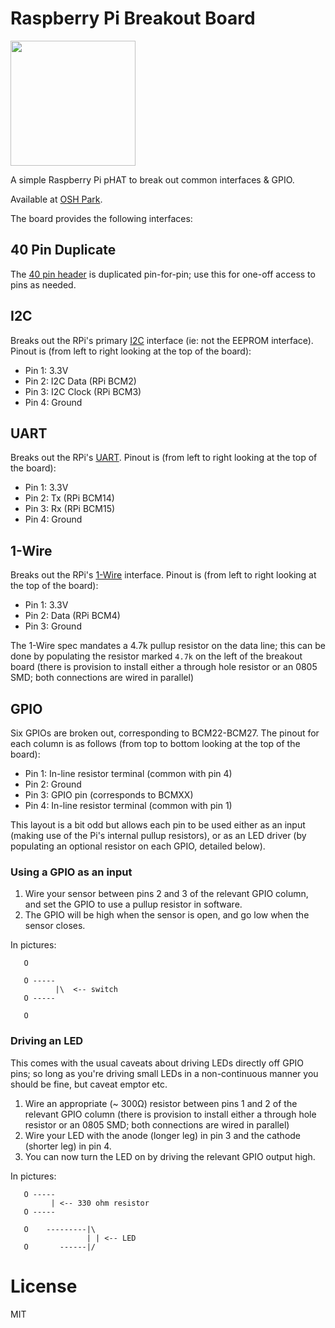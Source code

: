# Raspberry Pi Breakout Board

<img src="https://644db4de3505c40a0444-327723bce298e3ff5813fb42baeefbaa.ssl.cf1.rackcdn.com/88508a9d1a76e131b58f18a55bb1c43b.png" width="200"/>

A simple Raspberry Pi pHAT to break out common interfaces & GPIO. 

Available at [OSH Park](https://oshpark.com/shared_projects/KOGrXhLh).

The board provides the following interfaces:

## 40 Pin Duplicate

The [40 pin header](https://pinout.xyz) is duplicated pin-for-pin; use this for one-off access to pins as needed.

## I2C

Breaks out the RPi's primary [I2C](https://pinout.xyz/pinout/i2c) interface (ie: not the EEPROM interface). Pinout is (from left to right looking at the top of the board): 

* Pin 1: 3.3V
* Pin 2: I2C Data (RPi BCM2)
* Pin 3: I2C Clock (RPi BCM3)
* Pin 4: Ground

## UART

Breaks out the RPi's [UART](https://pinout.xyz/pinout/uart). Pinout is (from left to right looking at the top of the board): 

* Pin 1: 3.3V
* Pin 2: Tx (RPi BCM14)
* Pin 3: Rx (RPi BCM15)
* Pin 4: Ground

## 1-Wire

Breaks out the RPi's [1-Wire](https://pinout.xyz/pinout/1_wire) interface. Pinout is (from left to right looking at the top of the board): 

* Pin 1: 3.3V
* Pin 2: Data (RPi BCM4)
* Pin 3: Ground

The 1-Wire spec mandates a 4.7k pullup resistor on the data line; this can be done by populating the resistor marked `4.7k` on the left of the breakout board (there is provision to install either a through hole resistor or an 0805 SMD; both connections are wired in parallel)

## GPIO

Six GPIOs are broken out, corresponding to BCM22-BCM27. The pinout for each column is as follows (from top to bottom looking at the top of the board):

* Pin 1: In-line resistor terminal (common with pin 4)
* Pin 2: Ground
* Pin 3: GPIO pin (corresponds to BCMXX)
* Pin 4: In-line resistor terminal (common with pin 1)

This layout is a bit odd but allows each pin to be used either as an input (making use of the Pi's internal pullup resistors), or as an LED driver (by populating an optional resistor on each GPIO, detailed below).

### Using a GPIO as an input

1. Wire your sensor between pins 2 and 3 of the relevant GPIO column, and set the GPIO to use a pullup resistor in software. 
2. The GPIO will be high when the sensor is open, and go low when the sensor closes.

In pictures:

```
   O
   
   O ----- 
          |\  <-- switch
   O -----
   
   O
```

### Driving an LED

This comes with the usual caveats about driving LEDs directly off GPIO pins; so long as you're driving small LEDs in a non-continuous manner you should be fine, but caveat emptor etc.

1. Wire an appropriate (~ 300&ohm;) resistor between pins 1 and 2 of the relevant GPIO column (there is provision to install either a through hole resistor or an 0805 SMD; both connections are wired in parallel)
2. Wire your LED with the anode (longer leg) in pin 3 and the cathode (shorter leg) in pin 4. 
3. You can now turn the LED on by driving the relevant GPIO output high.

In pictures:

```
   O -----
         | <-- 330 ohm resistor
   O ----- 
          
   O    ---------|\
                 | | <-- LED
   O       ------|/
```

# License

MIT
